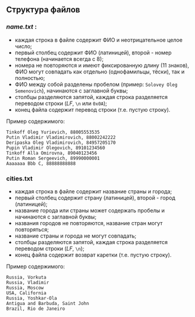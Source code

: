 ## Структура файлов

### *name.txt* :

- каждая строка в файле содержит ФИО и неотрицательное целое число;
- первый столбец содержит ФИО (латиницей), второй - номер телефона (начинается всегда с 8);
- номера не повторяются и имеют фиксированную длину (11 знаков), ФИО могут совпадать как отдельно (однофамильцы, тёски), так и полностью;
- ФИО между собой разделены пробелом (пример: `Solovey Oleg Semenovich`), начинаются с заглавной буквы;
- столбцы разделяются запятой, каждая строка разделяется переводом строки (*LF*, `\n` или `0x0A`);
- конец файла содержит перевод строки (т.е. пустую строку).

Пример содержимого:

```
Tinkoff Oleg Yurievich, 88005553535
Putin Vladimir Vladimirovich, 88002242222
Deripaska Oleg Vladimirovich, 84957205170
Pupin Vladimir Olegovich, 89101234560
Tinkoff Alla Omirovna, 89040123456
Putin Roman Sergeevich, 89990000001
Aaaaaaa Bbb C, 88888888888

```



### cities.txt

- каждая строка в файле содержит название страны и города;
- первый столбец содержит страну (латиницей), второй - город (латиницей);
- название города или страны может содержать пробелы и начинаются с заглавной буквы;
- названия городов не повторяются, название стран могут повторяться;
- название страны и города не могут совпадать;
- столбцы разделяются запятой, каждая строка разделяется переводом строки (*LF*, `\n`);
- конец файла содержит возврат каретки (т.е. пустую строку).

Пример содержимого:

```text
Russia, Vorkuta
Russia, Vladimir
Russia, Moscow
USA, California
Russia, Yoshkar-Ola
Antigua and Barbuda, Saint John
Brazil, Rio de Janeiro

```